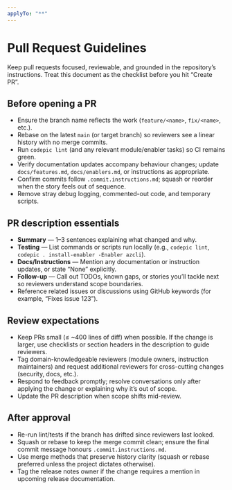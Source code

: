 ```yaml
---
applyTo: "**"
---
```


# Pull Request Guidelines

Keep pull requests focused, reviewable, and grounded in the repository’s instructions. Treat this document as the checklist before you hit “Create PR”.

## Before opening a PR

- Ensure the branch name reflects the work (`feature/<name>`, `fix/<name>`, etc.).
- Rebase on the latest `main` (or target branch) so reviewers see a linear history with no merge commits.
- Run `codepic lint` (and any relevant module/enabler tasks) so CI remains green.
- Verify documentation updates accompany behaviour changes; update `docs/features.md`, `docs/enablers.md`, or instructions as appropriate.
- Confirm commits follow `.commit.instructions.md`; squash or reorder when the story feels out of sequence.
- Remove stray debug logging, commented-out code, and temporary scripts.

## PR description essentials

- **Summary** — 1–3 sentences explaining what changed and why.
- **Testing** — List commands or scripts run locally (e.g., `codepic lint`, `codepic . install-enabler -Enabler azcli`).
- **Docs/Instructions** — Mention any documentation or instruction updates, or state “None” explicitly.
- **Follow-up** — Call out TODOs, known gaps, or stories you’ll tackle next so reviewers understand scope boundaries.
- Reference related issues or discussions using GitHub keywords (for example, “Fixes issue 123”).

## Review expectations

- Keep PRs small (≤ ~400 lines of diff) when possible. If the change is larger, use checklists or section headers in the description to guide reviewers.
- Tag domain-knowledgeable reviewers (module owners, instruction maintainers) and request additional reviewers for cross-cutting changes (security, docs, etc.).
- Respond to feedback promptly; resolve conversations only after applying the change or explaining why it’s out of scope.
- Update the PR description when scope shifts mid-review.

## After approval

- Re-run lint/tests if the branch has drifted since reviewers last looked.
- Squash or rebase to keep the merge commit clean; ensure the final commit message honours `.commit.instructions.md`.
- Use merge methods that preserve history clarity (squash or rebase preferred unless the project dictates otherwise).
- Tag the release notes owner if the change requires a mention in upcoming release documentation.
